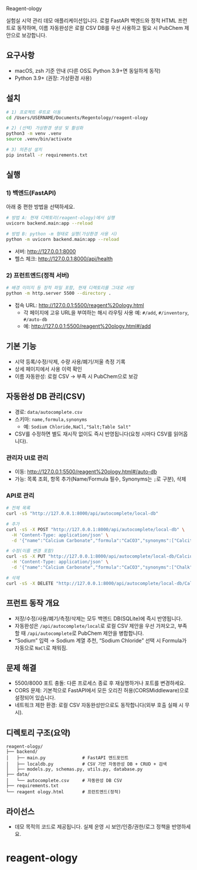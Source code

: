 Reagent-ology

실험실 시약 관리 데모 애플리케이션입니다. 로컬 FastAPI 백엔드와 정적 HTML 프런트로 동작하며, 이름 자동완성은 로컬 CSV DB를 우선 사용하고 필요 시 PubChem 제안으로 보강합니다.

## 요구사항
- macOS, zsh 기준 안내 (다른 OS도 Python 3.9+면 동일하게 동작)
- Python 3.9+ (권장: 가상환경 사용)

## 설치
```zsh
# 1) 프로젝트 루트로 이동
cd /Users/USERNAME/Documents/Regentology/reagent-ology

# 2) (선택) 가상환경 생성 및 활성화
python3 -m venv .venv
source .venv/bin/activate

# 3) 의존성 설치
pip install -r requirements.txt
```

## 실행
### 1) 백엔드(FastAPI)
아래 중 편한 방법을 선택하세요.

```zsh
# 방법 A: 현재 디렉토리(reagent-ology)에서 실행
uvicorn backend.main:app --reload

# 방법 B: python -m 형태로 실행(가상환경 사용 시)
python -m uvicorn backend.main:app --reload
```
- 서버: http://127.0.0.1:8000
- 헬스 체크: http://127.0.0.1:8000/api/health

### 2) 프런트엔드(정적 서버)
```zsh
# 배경 이미지 등 정적 파일 포함, 현재 디렉토리를 그대로 서빙
python -m http.server 5500 --directory .
```
- 접속 URL: http://127.0.0.1:5500/reagent%20ology.html
  - 각 페이지에 고유 URL을 부여하는 해시 라우팅 사용 예: `#/add`, `#/inventory`, `#/auto-db`
  - 예: http://127.0.0.1:5500/reagent%20ology.html#/add

## 기본 기능
- 시약 등록/수정/삭제, 수량 사용/폐기/저울 측정 기록
- 상세 페이지에서 사용 이력 확인
- 이름 자동완성: 로컬 CSV → 부족 시 PubChem으로 보강

## 자동완성 DB 관리(CSV)
- 경로: `data/autocomplete.csv`
- 스키마: `name,formula,synonyms`
  - 예: `Sodium Chloride,NaCl,"Salt;Table Salt"`
- CSV를 수정하면 별도 재시작 없이도 즉시 반영됩니다(요청 시마다 CSV를 읽어옵니다).

### 관리자 UI로 관리
- 이동: http://127.0.0.1:5500/reagent%20ology.html#/auto-db
- 가능: 목록 조회, 항목 추가(Name/Formula 필수, Synonyms는 `;`로 구분), 삭제

### API로 관리
```zsh
# 전체 목록
curl -sS "http://127.0.0.1:8000/api/autocomplete/local-db"

# 추가
curl -sS -X POST "http://127.0.0.1:8000/api/autocomplete/local-db" \
  -H 'Content-Type: application/json' \
  -d '{"name":"Calcium Carbonate","formula":"CaCO3","synonyms":["Calcite","Limestone"]}'

# 수정(이름 변경 포함)
curl -sS -X PUT "http://127.0.0.1:8000/api/autocomplete/local-db/Calcium%20Carbonate" \
  -H 'Content-Type: application/json' \
  -d '{"name":"Calcium Carbonate","formula":"CaCO3","synonyms":["Chalk"]}'

# 삭제
curl -sS -X DELETE "http://127.0.0.1:8000/api/autocomplete/local-db/Calcium%20Carbonate" -i
```

## 프런트 동작 개요
- 저장/수정/사용/폐기/측정/삭제는 모두 백엔드 DB(SQLite)에 즉시 반영됩니다.
- 자동완성은 `/api/autocomplete/local`로 로컬 CSV 제안을 우선 가져오고, 부족할 때 `/api/autocomplete`로 PubChem 제안을 병합합니다.
- “Sodium” 입력 → Sodium 계열 추천, “Sodium Chloride” 선택 시 Formula가 자동으로 `NaCl`로 채워짐.

## 문제 해결
- 5500/8000 포트 충돌: 다른 프로세스 종료 후 재실행하거나 포트를 변경하세요.
- CORS 문제: 기본적으로 FastAPI에서 모든 오리진 허용(CORSMiddleware)으로 설정되어 있습니다.
- 네트워크 제한 환경: 로컬 CSV 자동완성만으로도 동작합니다(외부 호출 실패 시 무시).

## 디렉토리 구조(요약)
```
reagent-ology/
├── backend/
│   ├── main.py              # FastAPI 엔드포인트
│   ├── localdb.py           # CSV 기반 자동완성 DB + CRUD + 검색
│   ├── models.py, schemas.py, utils.py, database.py
├── data/
│   └── autocomplete.csv     # 자동완성 DB CSV
├── requirements.txt
└── reagent ology.html       # 프런트엔드(정적)
```

## 라이선스
- 데모 목적의 코드로 제공됩니다. 실제 운영 시 보안/인증/권한/로그 정책을 반영하세요.
# reagent-ology
